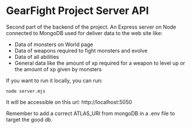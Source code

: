 # GearFight Project Server API

Second part of the backend of the project. An Express server on Node connected to MongoDB used for deliver data to the web site like:
- Data of monsters on World page
- Data of weapons required to fight monsters and evolve
- Data of all abilities
- General data like the amount of xp required for a weapon to level up or the amount of xp given by monsters

If you want to run it locally, you can run:
```
node server.mjs
```
It will be accessible on this url: http://localhost:5050

Remember to add a correct ATLAS_URI from mongoDB in a .env file to target the good db.